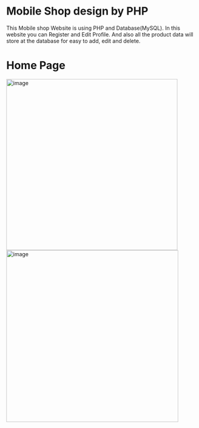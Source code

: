 ﻿# Mobile Shop design by PHP
This Mobile shop Website is using PHP and Database(MySQL). In this website you can Register and Edit Profile. And also all the product data will store at the database for easy to add, edit and delete.
# Home Page
<img width="451" alt="image" src="https://github.com/marklee090/mobileshopPHP/assets/149919148/d8bbe64e-0393-432d-8a96-ea5f1195052f">
<img width="453" alt="image" src="https://github.com/marklee090/mobileshopPHP/assets/149919148/a3d8e6a7-60f1-4d92-b9a8-b62ea2dc9079">

